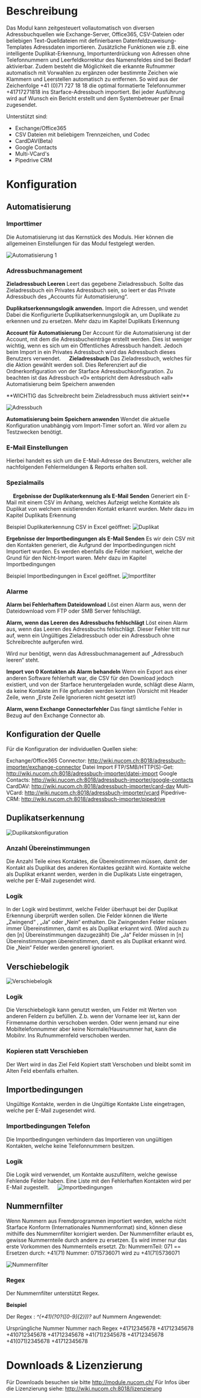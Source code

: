 <!-- TITLE: Adressbuch Importer -->
# Beschreibung
Das Modul kann zeitgesteuert vollautomatisch von diversen Adressbuchquellen wie Exchange-Server, Office365, CSV-Dateien oder beliebigen Text-Quelldateien mit definierbaren Datenfeldzuweisung-Templates Adressdaten importieren. Zusätzliche Funktionen wie z.B. eine intelligente Duplikat-Erkennung, Importunterdrückung von Adressen ohne Telefonnummern und Leerfeldkorrektur des Namensfeldes sind bei Bedarf aktivierbar. Zudem besteht die Möglichkeit die erkannte Rufnummer automatisch mit Vorwahlen zu ergänzen oder bestimmte Zeichen wie Klammern und Leerstellen automatisch zu entfernen. So wird aus der Zeichenfolge +41 (0)71 727 18 18 die optimal formatierte Telefonnummer +41717271818 ins Starface-Adressbuch importiert. 
Bei jeder Ausführung wird auf Wunsch ein Bericht erstellt und dem Systembetreuer per Email zugesendet.

Unterstützt sind:

* Exchange/Office365
* CSV Dateien mit beliebigem Trennzeichen, und Codec
* CardDAV(Beta)
* Google Contacts
* Multi-VCard's
* Pipedrive CRM
# Konfiguration
## Automatisierung
### Importtimer

Die Automatisierung ist das Kernstück des Moduls. Hier können die allgemeinen Einstellungen für das Modul festgelegt werden.

![Automatisierung 1](/uploads/adressbuch-importer/automatisierung-1.png "Automatisierung 1")

### Adressbuchmanagement

**Zieladressbuch Leeren**
Leert das gegebene Zieladressbuch. Sollte das Zieladressbuch ein Privates Adressbuch sein, so leert er das Private Adressbuch des „Accounts für Automatisierung“.

**Duplikatserkennungslogik anwenden.**
Import die Adressen, und wendet Dabei die Konfigurierte Duplikatserkennungslogik an, um Duplikate zu erkennen und zu ersetzen.
Mehr dazu im Kapitel Duplikats Erkennung

**Account für Automatisierung**
Der Account für die Automatisierung ist der Account, mit dem die Adressbucheinträge erstellt werden. 
Dies ist weniger wichtig, wenn es sich um ein Öffentliches Adressbuch handelt. 
Jedoch beim Import in ein Privates Adressbuch wird das Adressbuch dieses Benutzers verwendet.
 
**Zieladressbuch**
Das Zieladressbuch, welches für die Aktion gewählt werden soll. Dies Referenziert auf die Ordnerkonfiguration von der Starface Adressbuchkonfiguration. 
Zu beachten ist das Adressbuch «0» entspricht dem Adressbuch «all» 
Automatisierung beim Speichern anwenden
<p style:"color=red"> **WICHTIG das Schreibrecht beim Zieladressbuch muss aktiviert sein!** </p>

![Adressbuch](/uploads/adressbuch-importer/adressbuch.png "Adressbuch")

**Automatisierung beim Speichern anwenden**
Wendet die aktuelle Konfiguration unabhängig vom Import-Timer sofort an. 
Wird vor allem zu Testzwecken benötigt.

### E-Mail Einstellungen
 
Hierbei handelt es sich um die E-Mail-Adresse des Benutzers, welcher alle nachfolgenden Fehlermeldungen & Reports erhalten soll.

### Spezialmails
 
**Ergebnisse der Duplikaterkennung als E-Mail Senden**
Generiert ein E-Mail mit einem CSV im Anhang, welches Aufzeigt welche Kontakte als Duplikat von welchem existierenden Kontakt erkannt wurden.
Mehr dazu im Kapitel Duplikats Erkennung

Beispiel Duplikaterkennung CSV in Excel geöffnet:
![Duplikat](/uploads/adressbuch-importer/duplikat.png "Duplikat")

**Ergebnisse der Importbedingungen als E-Mail Senden**
Es wir dein CSV mit den Kontakten generiert, die Aufgrund der Importbedingungen nicht Importiert wurden. Es werden ebenfalls die Felder markiert, welche der Grund für den Nicht-Import waren.
Mehr dazu im Kapitel Importbedingungen

Beispiel Importbedingungen in Excel geöffnet.
 ![Importfilter](/uploads/adressbuch-importer/importfilter.png "Importfilter")
 
### Alarme
**Alarm bei Fehlerhaftem Dateidownload**
Löst einen Alarm aus, wenn der Dateidownload vom FTP oder SMB Server fehlschlägt.

**Alarm, wenn das Leeren des Adressbuchs fehlschlägt**
Löst einen Alarm aus, wenn das Leeren des Adressbuchs fehlschlägt. Dieser Fehler tritt nur auf, wenn ein Ungültiges Zieladressbuch oder ein Adressbuch ohne Schreibrechte aufgerufen wird.

Wird nur benötigt, wenn das Adressbuchmanagement auf „Adressbuch leeren“ steht. 

**Import von 0 Kontakten als Alarm behandeln**
Wenn ein Export aus einer anderen Software fehlerhaft war, die CSV für den Download jedoch existiert, und von der Starface heruntergeladen wurde, schlägt diese Alarm, da keine Kontakte im File gefunden werden konnten 
(Vorsicht mit Header Zeile, wenn „Erste Zeile Ignorieren nicht gesetzt ist!)

**Alarm, wenn Exchange Connectorfehler**
Das fängt sämtliche Fehler in Bezug auf den Exchange Connector ab.

## Konfiguration der Quelle

Für die Konfiguration der individuellen Quellen siehe:

Exchange/Office365 Connector: http://wiki.nucom.ch:8018/adressbuch-importer/exchange-connector
Datei Import FTP/SMB/HTTP(S)-Get: http://wiki.nucom.ch:8018/adressbuch-importer/datei-import
Google Contacts: http://wiki.nucom.ch:8018/adressbuch-importer/google-contacts
CardDAV: http://wiki.nucom.ch:8018/adressbuch-importer/card-dav
Multi-VCard:  http://wiki.nucom.ch:8018/adressbuch-importer/vcard
Pipedrive-CRM: http://wiki.nucom.ch:8018/adressbuch-importer/pipedrive

## Duplikatserkennung

![Duplikatskonfiguration](/uploads/adressbuch-importer/duplikatskonfiguration.png "Duplikatskonfiguration")

### Anzahl Übereinstimmungen
Die Anzahl Teile eines Kontaktes, die Übereinstimmen müssen, damit der Kontakt als Duplikat des anderen Kontaktes gezählt wird.
Kontakte welche als Duplikat erkannt werden, werden in die Duplikats Liste eingetragen, welche per E-Mail zugesendet wird.

### Logik
In der Logik wird bestimmt, welche Felder überhaupt bei der Duplikat Erkennung überprüft werden sollen.
Die Felder können die Werte „Zwingend“ , „Ja“ oder „Nein“ enthalten.
Die Zwingenden Felder müssen immer Übereinstimmen, damit es als Duplikat erkannt wird. (Wird auch zu den [n] Übereinstimmungen dazugezählt)
Die „Ja“ Felder müssen in [n] Übereinstimmungen übereinstimmen, damit es als Duplikat erkannt wird.
Die „Nein“ Felder werden generell ignoriert.

## Verschiebelogik
![Verschiebelogik](/uploads/adressbuch-importer/verschiebelogik.png "Verschiebelogik")

### Logik
Die Verschiebelogik kann genutzt werden, um Felder mit Werten von anderen Feldern zu befüllen.
Z.b. wenn der Vorname leer ist, kann der Firmenname dorthin verschoben werden.
Oder wenn jemand nur eine Mobiltelefonnummer aber keine Normale/Hausnummer hat, kann die Mobilnr. Ins Rufnummernfeld verschoben werden.

### Kopieren statt Verschieben
Der Wert wird in das Ziel Feld Kopiert statt Verschoben und bleibt somit im Alten Feld ebenfalls erhalten.

## Importbedingungen
Ungültige Kontakte, werden in die Ungültige Kontakte Liste eingetragen, welche per E-Mail zugesendet wird.

### Importbedingungen Telefon
Die Importbedingungen verhindern das Importieren von ungültigen Kontakten, welche  keine Telefonnummern besitzen.
 
### Logik
Die Logik wird verwendet, um Kontakte auszufiltern, welche gewisse Fehlende Felder haben.
Eine Liste mit den Fehlerhaften Kontakten wird per E-Mail zugestellt.
 
![Importbedingungen](/uploads/adressbuch-importer/importbedingungen.png "Importbedingungen")

## Nummernfilter
Wenn Nummern aus Fremdprogrammen importiert werden, welche nicht Starface Konform (Internationales Nummernformat) sind, können diese mithilfe des Nummernfilter korrigiert werden.
Der Nummernfilter erlaubt es, gewisse Nummernteile durch andere zu ersetzen.
Es wird immer nur das erste Vorkommen des Nummernteils ersetzt.
Zb: NummernTeil: 071 == Ersetzen durch: +41(71)
Nummer: 0715736071 wird zu +41(71)5736071

![Nummernfilter](/uploads/adressbuch-importer/nummernfilter.png "Nummernfilter")

### Regex
Der Nummernfilter unterstützt Regex.

**Beispiel**

Der Regex : *^(\+41)\(?0?([0-9]{2})\)?* auf Nummern Angewendet:

Ursprüngliche Nummer	                    Nummer nach Regex
+41712345678	                                  +41712345678
+410712345678		              	               +41712345678
+41(71)2345678		              	              +41712345678
+41(071)2345678		                 	           +41712345678
# Downloads & Lizenzierung
Für Downloads besuchen sie bitte http://module.nucom.ch/
Für Infos über die Lizenzierung siehe: http://wiki.nucom.ch:8018/lizenzierung